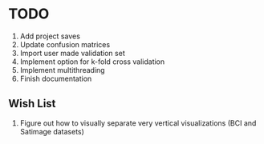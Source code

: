 # TODO
1. Add project saves
2. Update confusion matrices
4. Import user made validation set
5. Implement option for k-fold cross validation
6. Implement multithreading
7. Finish documentation

## Wish List
1. Figure out how to visually separate very vertical visualizations (BCI and Satimage datasets)
